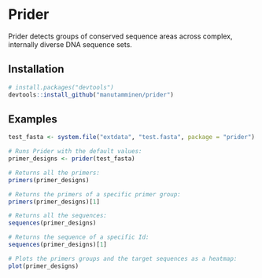 # Prider

Prider detects groups of conserved sequence areas across complex, internally 
diverse DNA sequence sets.

## Installation

```R
# install.packages("devtools")
devtools::install_github("manutamminen/prider")

```

## Examples

```R
test_fasta <- system.file("extdata", "test.fasta", package = "prider")

# Runs Prider with the default values:
primer_designs <- prider(test_fasta)

# Returns all the primers:
primers(primer_designs)

# Returns the primers of a specific primer group:
primers(primer_designs)[1]

# Returns all the sequences:
sequences(primer_designs)

# Returns the sequence of a specific Id:
sequences(primer_designs)[1]

# Plots the primers groups and the target sequences as a heatmap:
plot(primer_designs)

```
